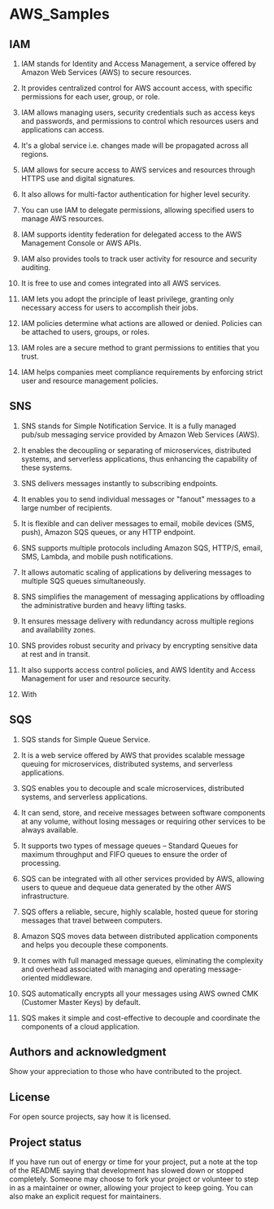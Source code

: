 # AWS_Samples



## IAM

1. IAM stands for Identity and Access Management, a service offered by Amazon Web Services (AWS) to secure resources.

2. It provides centralized control for AWS account access, with specific permissions for each user, group, or role.

3. IAM allows managing users, security credentials such as access keys and passwords, and permissions to control which resources users and applications can access.

4. It's a global service i.e. changes made will be propagated across all regions.

5. IAM allows for secure access to AWS services and resources through HTTPS use and digital signatures. 

6. It also allows for multi-factor authentication for higher level security. 

7. You can use IAM to delegate permissions, allowing specified users to manage AWS resources.

8. IAM supports identity federation for delegated access to the AWS Management Console or AWS APIs.

9. IAM also provides tools to track user activity for resource and security auditing.

10. It is free to use and comes integrated into all AWS services. 

11. IAM lets you adopt the principle of least privilege, granting only necessary access for users to accomplish their jobs.

12. IAM policies determine what actions are allowed or denied. Policies can be attached to users, groups, or roles.

13. IAM roles are a secure method to grant permissions to entities that you trust. 

14. IAM helps companies meet compliance requirements by enforcing strict user and resource management policies.

## SNS

1. SNS stands for Simple Notification Service. It is a fully managed pub/sub messaging service provided by Amazon Web Services (AWS).

2. It enables the decoupling or separating of microservices, distributed systems, and serverless applications, thus enhancing the capability of these systems.

3. SNS delivers messages instantly to subscribing endpoints.

4. It enables you to send individual messages or "fanout" messages to a large number of recipients.

5. It is flexible and can deliver messages to email, mobile devices (SMS, push), Amazon SQS queues, or any HTTP endpoint.

6. SNS supports multiple protocols including Amazon SQS, HTTP/S, email, SMS, Lambda, and mobile push notifications.

7. It allows automatic scaling of applications by delivering messages to multiple SQS queues simultaneously.

8. SNS simplifies the management of messaging applications by offloading the administrative burden and heavy lifting tasks.

9. It ensures message delivery with redundancy across multiple regions and availability zones.

10. SNS provides robust security and privacy by encrypting sensitive data at rest and in transit.

11. It also supports access control policies, and AWS Identity and Access Management for user and resource security.

12. With

## SQS

1. SQS stands for Simple Queue Service.

2. It is a web service offered by AWS that provides scalable message queuing for microservices, distributed systems, and serverless applications.

3. SQS enables you to decouple and scale microservices, distributed systems, and serverless applications.

4. It can send, store, and receive messages between software components at any volume, without losing messages or requiring other services to be always available.

5. It supports two types of message queues – Standard Queues for maximum throughput and FIFO queues to ensure the order of processing.

6. SQS can be integrated with all other services provided by AWS, allowing users to queue and dequeue data generated by the other AWS infrastructure.

7. SQS offers a reliable, secure, highly scalable, hosted queue for storing messages that travel between computers.

8. Amazon SQS moves data between distributed application components and helps you decouple these components.

9. It comes with full managed message queues, eliminating the complexity and overhead associated with managing and operating message-oriented middleware.

10. SQS automatically encrypts all your messages using AWS owned CMK (Customer Master Keys) by default.

11. SQS makes it simple and cost-effective to decouple and coordinate the components of a cloud application.

## Authors and acknowledgment
Show your appreciation to those who have contributed to the project.

## License
For open source projects, say how it is licensed.

## Project status
If you have run out of energy or time for your project, put a note at the top of the README saying that development has slowed down or stopped completely. Someone may choose to fork your project or volunteer to step in as a maintainer or owner, allowing your project to keep going. You can also make an explicit request for maintainers.
